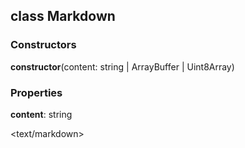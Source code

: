 ## class **Markdown**
### Constructors
 **constructor**(content: string | ArrayBuffer | Uint8Array)

### Properties
**content**: string<br>

<text/markdown>

